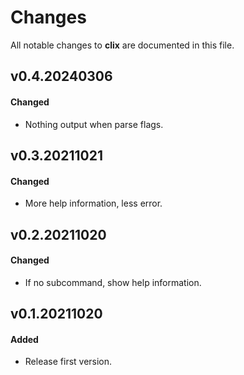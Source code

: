 # Changes

All notable changes to **clix** are documented in this file.

## v0.4.20240306

#### Changed

- Nothing output when parse flags.

## v0.3.20211021

#### Changed

- More help information, less error.

## v0.2.20211020

#### Changed

- If no subcommand, show help information.

## v0.1.20211020

#### Added

- Release first version.
